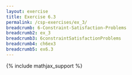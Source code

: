 ```yaml
---
layout: exercise
title: Exercise 6.3
permalink: /csp-exercises/ex_3/
breadcrumb: 6-Constraint-Satisfaction-Problems
breadcrumb2: ex_3
breadcrumb3: 6constraintSatisfactionProblems
breadcrumb4: ch6ex3
breadcrumb5: ex6.3
---
```


{% include mathjax_support %}

